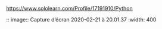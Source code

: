 https://www.sololearn.com/Profile/17191910/Python

:: image:: Capture d’écran 2020-02-21 à 20.01.37
    :width: 400